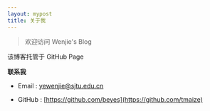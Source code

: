 ```yaml
---
layout: mypost
title: 关于我
---
```


> 欢迎访问 Wenjie's Blog

该博客托管于 GitHub Page

**联系我**

- Email : yewenjie@sjtu.edu.cn

- GitHub : [https://github.com/beyes](https://github.com/tmaize)
